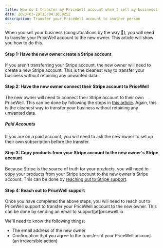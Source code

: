 ```yaml
---
title: How do I transfer my PriceWell account when I sell my business?
date: 2023-03-29T13:04:20.025Z
description: Transfer your PriceWell account to another person
---
```

When you sell your business (congratulations by the way 🎉), you will need to transfer your PriceWell account to the new owner. This article will show you how to do this.

#### Step 1: Have the new owner create a Stripe account

If you aren't transferring your Stripe account, the new owner will need to create a new Stripe account. This is the cleanest way to transfer your business without retaining any unwanted data.

#### Step 2: Have the new owner connect their Stripe account to PriceWell

The new owner will need to connect their Stripe account to their own PriceWell. This can be done by following the steps in [this article](/getting-started/connecting-a-stripe-account/). Again, this is the cleanest way to transfer your business without retaining any unwanted data.

##### Paid Accounts

If you are on a paid account, you will need to ask the new owner to set up their own subscription before the transfer.

#### Step 3: Copy products from your Stripe account to the new owner's Stripe account

Because Stripe is the source of truth for your products, you will need to copy your products from your Stripe account to the new owner's Stripe account. This can be done by [reaching out to Stripe support](https://support.stripe.com/questions/copy-existing-account-data-to-a-new-stripe-account).

#### Step 4: Reach out to PriceWell support

Once you have completed the above steps, you will need to reach out to PriceWell support to transfer your PriceWell account to the new owner. This can be done by sending an email to support\[at\]pricewell.io

We'll need to know the following things:

- The email address of the new owner
- Confirmation that you agree to the transfer of your PriceWell account (an irreversible action)